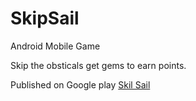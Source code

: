 # SkipSail
 Android Mobile Game

Skip the obsticals get gems to earn points.

Published on Google play
[Skil Sail](https://www.critaz.online)
